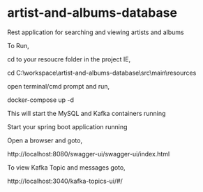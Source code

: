 # artist-and-albums-database
Rest application for searching and viewing artists and albums

To Run,

cd to your resoucre folder in the project IE,

cd C:\workspace\artist-and-albums-database\src\main\resources

open terminal/cmd prompt and run,

docker-compose up -d

This will start the MySQL and Kafka containers running

Start your spring boot application running 

Open a browser and goto,

http://localhost:8080/swagger-ui/swagger-ui/index.html

To view Kafka Topic and messages goto,

http://localhost:3040/kafka-topics-ui/#/
